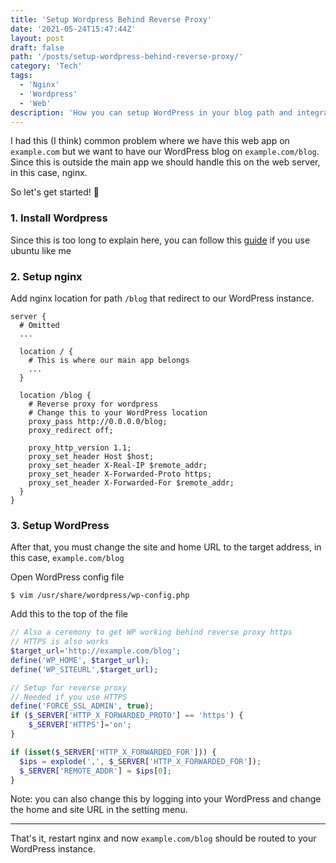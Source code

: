 ```yaml
---
title: 'Setup Wordpress Behind Reverse Proxy'
date: '2021-05-24T15:47:44Z'
layout: post
draft: false
path: '/posts/setup-wordpress-behind-reverse-proxy/'
category: 'Tech'
tags:
  - 'Nginx'
  - 'Wordpress'
  - 'Web'
description: 'How you can setup WordPress in your blog path and integrate it with your app'
---
```


I had this (I think) common problem where we have this web app on `example.com` but we want to have our WordPress blog on `example.com/blog`. Since this is outside the main app we should handle this on the web server, in this case, nginx.

So let's get started! 🚗

### 1. Install Wordpress

Since this is too long to explain here, you can follow this [guide](https://ubuntu.com/tutorials/install-and-configure-wordpress#1-overview) if you use ubuntu like me

### 2. Setup nginx

Add nginx location for path `/blog` that redirect to our WordPress instance.

```nginx
server {
  # Omitted
  ...

  location / {
    # This is where our main app belongs
    ...
  }

  location /blog {
    # Reverse proxy for wordpress
    # Change this to your WordPress location
    proxy_pass http://0.0.0.0/blog;
    proxy_redirect off;

    proxy_http_version 1.1;
    proxy_set_header Host $host;
    proxy_set_header X-Real-IP $remote_addr;
    proxy_set_header X-Forwarded-Proto https;
    proxy_set_header X-Forwarded-For $remote_addr;
  }
}
```

### 3. Setup WordPress

After that, you must change the site and home URL to the target address, in this case, `example.com/blog`

Open WordPress config file

```
$ vim /usr/share/wordpress/wp-config.php
```

Add this to the top of the file

```php
// Also a ceremony to get WP working behind reverse proxy https
// HTTPS is also works
$target_url='http://example.com/blog';
define('WP_HOME', $target_url);
define('WP_SITEURL',$target_url);

// Setup for reverse proxy
// Needed if you use HTTPS
define('FORCE_SSL_ADMIN', true);
if ($_SERVER['HTTP_X_FORWARDED_PROTO'] == 'https') {
    $_SERVER['HTTPS']='on';
}

if (isset($_SERVER['HTTP_X_FORWARDED_FOR'])) {
  $ips = explode(',', $_SERVER['HTTP_X_FORWARDED_FOR']);
  $_SERVER['REMOTE_ADDR'] = $ips[0];
}
```

Note: you can also change this by logging into your WordPress and change the home and site URL in the setting menu.

---

That's it, restart nginx and now `example.com/blog` should be routed to your WordPress instance.
